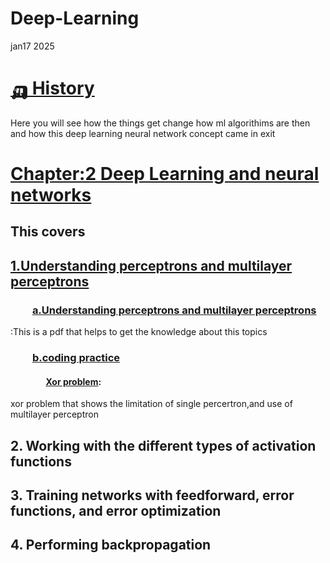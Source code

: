 # Deep-Learning
jan17 2025  
# [🛺 History](https://github.com/samirdahal888/Deep-Learning/tree/main/History)  
Here you will see how the things get change how ml algorithims are then and how this deep learning neural network concept came in exit  

# [Chapter:2 Deep Learning and neural networks](https://github.com/samirdahal888/Deep-Learning/tree/main/Deep%20learning%20%20and%20neural%20networks)  
 ## This  covers
  ## [1.Understanding perceptrons and multilayer perceptrons](https://github.com/samirdahal888/Deep-Learning/tree/main/Deep%20learning%20%20and%20neural%20networks/%20Understanding%20perceptrons%20and%20multilayer%20%20perceptrons)


   ### &nbsp;&nbsp;&nbsp;&nbsp;&nbsp;&nbsp;&nbsp;&nbsp; [a.Understanding perceptrons and multilayer perceptrons](https://github.com/samirdahal888/Deep-Learning/blob/main/Deep%20learning%20%20and%20neural%20networks/%20Understanding%20perceptrons%20and%20multilayer%20%20perceptrons/Understanding%20perceptrons%20and%20multilayer%20%20perceptrons.pdf)
   :This is a pdf that helps to get the knowledge about this topics
   
  ### &nbsp;&nbsp;&nbsp;&nbsp;&nbsp;&nbsp;&nbsp;&nbsp; [b.coding practice](https://github.com/samirdahal888/Deep-Learning/tree/main/Deep%20learning%20%20and%20neural%20networks/%20Understanding%20perceptrons%20and%20multilayer%20%20perceptrons/coding%20practice)   
   
   #### &nbsp;&nbsp;&nbsp;&nbsp;&nbsp;&nbsp;&nbsp;&nbsp;&nbsp;&nbsp;&nbsp;&nbsp;&nbsp;&nbsp;&nbsp;&nbsp;  [  Xor problem](https://github.com/samirdahal888/Deep-Learning/blob/main/Deep%20learning%20%20and%20neural%20networks/%20Understanding%20perceptrons%20and%20multilayer%20%20perceptrons/coding%20practice/Xor%20problem.ipynb):
   xor problem that shows the limitation of single percertron,and use of multilayer perceptron
  
          

 ## 2. Working with the different types of activation functions   
 ## 3. Training networks with feedforward, error functions, and error optimization    
 ## 4. Performing backpropagation  



